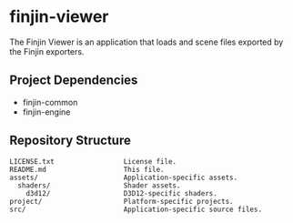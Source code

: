 # finjin-viewer
The Finjin Viewer is an application that loads and scene files exported by the Finjin exporters.

## Project Dependencies
* finjin-common
* finjin-engine

## Repository Structure
```
LICENSE.txt                 License file.
README.md                   This file.
assets/                     Application-specific assets.
  shaders/                  Shader assets.
    d3d12/                  D3D12-specific shaders.
project/                    Platform-specific projects.
src/                        Application-specific source files.
```
